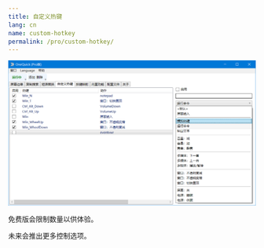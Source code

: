 ```yaml
---
title: 自定义热键
lang: cn
name: custom-hotkey
permalink: /pro/custom-hotkey/
---
```


<style>
img {
	max-height: 30em;
}
</style>

<img src="/img/shot/cn4custom.png">

免费版会限制数量以供体验。

未来会推出更多控制选项。